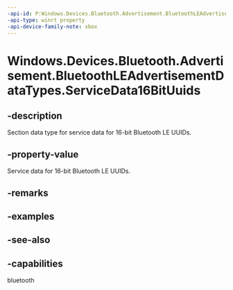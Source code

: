 ```yaml
---
-api-id: P:Windows.Devices.Bluetooth.Advertisement.BluetoothLEAdvertisementDataTypes.ServiceData16BitUuids
-api-type: winrt property
-api-device-family-note: xbox
---
```


<!-- Property syntax
public byte ServiceData16BitUuids { get; }
-->

# Windows.Devices.Bluetooth.Advertisement.BluetoothLEAdvertisementDataTypes.ServiceData16BitUuids

## -description
Section data type for service data for 16-bit Bluetooth LE UUIDs.

## -property-value
Service data for 16-bit Bluetooth LE UUIDs.

## -remarks

## -examples

## -see-also

## -capabilities
bluetooth
